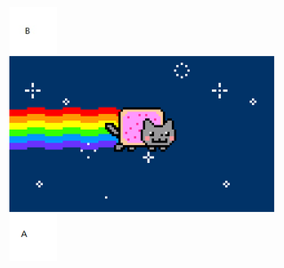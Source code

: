 ![alt text](../../assets/jpg.jpg)
![alt text](../../assets/gif.gif)
![alt text](../../assets/png.png)
